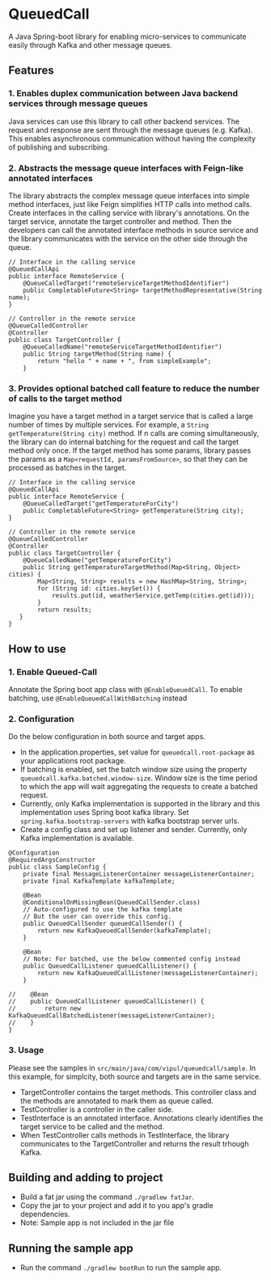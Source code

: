 # QueuedCall
A Java Spring-boot library for enabling micro-services to communicate easily through Kafka and other message queues.

## Features
### 1. Enables duplex communication between Java backend services through message queues
Java services can use this library to call other backend services. The request and response are sent through the message queues (e.g. Kafka). This enables asynchronous communication without having the complexity of publishing and subscribing.
   
### 2. Abstracts the message queue interfaces with Feign-like annotated interfaces
The library abstracts the complex message queue interfaces into simple method interfaces, just like Feign simplifies HTTP calls into method calls. Create interfaces in the calling service with library's annotations.
On the target service, annotate the target controller and method. Then the developers can call the annotated interface methods in source service and the library communicates with the service on the other side through the queue.
```
// Interface in the calling service
@QueuedCallApi
public interface RemoteService {
    @QueueCalledTarget("remoteServiceTargetMethodIdentifier")
    public CompletableFuture<String> targetMethodRepresentative(String name);
}
```
```
// Controller in the remote service
@QueueCalledController
@Controller
public class TargetController {
    @QueueCalledName("remoteServiceTargetMethodIdentifier")
    public String targetMethod(String name) {
        return "hello " + name + ", from simpleExample";
    }
```
### 3. Provides optional batched call feature to reduce the number of calls to the target method
Imagine you have a target method in a target service that is called a large number of times by multiple services. For example, a `String getTemperature(String city)` method.
If n calls are coming simultaneously, the library can do internal batching for the request and call the target method only once. If the target method has some params, library passes the params as a `Map<requestId, paramsFromSource>`,
so that they can be processed as batches in the target.
```
// Interface in the calling service
@QueuedCallApi
public interface RemoteService {
    @QueueCalledTarget("getTemperatureForCity")
    public CompletableFuture<String> getTemperature(String city);
}
```
```
// Controller in the remote service
@QueueCalledController
@Controller
public class TargetController {
    @QueueCalledName("getTemperatureForCity")
    public String getTemperatureTargetMethod(Map<String, Object> cities) {
        Map<String, String> results = new HashMap<String, String>;
        for (String id: cities.keySet()) {
            results.put(id, weatherService.getTemp(cities.get(id)));
        }
        return results;
   }
}
```

## How to use
### 1. Enable Queued-Call
Annotate the Spring boot app class with `@EnableQueuedCall`. To enable batching, use `@EnableQueuedCallWithBatching` instead

### 2. Configuration
Do the below configuration in both source and target apps.
- In the application.properties, set value for `queuedcall.root-package` as your applications root package.
- If batching is enabled, set the batch window size using the property `queuedcall.kafka.batched.window-size`. Window size is the time period to which the app will wait aggregating the requests to create a batched request.
- Currently, only Kafka implementation is supported in the library and this implementation uses Spring boot kafka library. Set `spring.kafka.bootstrap-servers` with kafka bootstrap server urls.
- Create a config class and set up listener and sender. Currently, only Kafka implementation is available.
```
@Configuration
@RequiredArgsConstructor
public class SampleConfig {
    private final MessageListenerContainer messageListenerContainer;
    private final KafkaTemplate kafkaTemplate;

    @Bean
    @ConditionalOnMissingBean(QueuedCallSender.class)
    // Auto-configured to use the kafka template
    // But the user can override this config.
    public QueuedCallSender queuedCallSender() {
        return new KafkaQueuedCallSender(kafkaTemplate);
    }
    
    @Bean
    // Note: For batched, use the below commented config instead
    public QueuedCallListener queuedCallListener() {
        return new KafkaQueuedCallListener(messageListenerContainer);
    }

//    @Bean
//    public QueuedCallListener queuedCallListener() {
//        return new KafkaQueuedCallBatchedListener(messageListenerContainer);
//    }
}
```
### 3. Usage
Please see the samples in `src/main/java/com/vipul/queuedcall/sample`. In this example, for simplcity, both source and targets are in the same service.
- TargetController contains the target methods. This controller class and the methods are annotated to mark them as queue called.
- TestController is a controller in the caller side.
- TestInterface is an annotated interface. Annotations clearly identifies the target service to be called and the method.
- When TestController calls methods in TestInterface, the library communicates to the TargetController and returns the result trhough Kafka.

## Building and adding to project
- Build a fat jar using the command `./gradlew fatJar`.
- Copy the jar to your project and add it to you app's gradle dependencies.
- Note: Sample app is not included in the jar file

## Running the sample app
- Run the command `./gradlew bootRun` to run the sample app.
